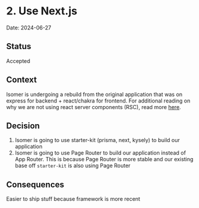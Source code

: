 # 2. Use Next.js

Date: 2024-06-27

## Status

Accepted

## Context

Isomer is undergoing a rebuild from the original application that was on express for backend + react/chakra for frontend. For additional reading on why we are not using react server components (RSC), read more [here](https://opengovproducts.slack.com/archives/CK68JNFHR/p1716775203875659).

## Decision

1. Isomer is going to use starter-kit (prisma, next, kysely) to build our application
2. Isomer is going to use Page Router to build our application instead of App Router. This is because Page Router is more stable and our existing base off `starter-kit` is also using Page Router

## Consequences

Easier to ship stuff because framework is more recent
